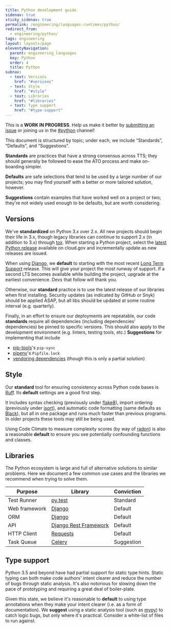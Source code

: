 ```yaml
---
title: Python development guide
sidenav: true
sticky_sidenav: true
permalink: /engineering/languages-runtimes/python/
redirect_from:
  - engineering/python/
tags: engineering
layout: layouts/page
eleventyNavigation: 
  parent: engineering_languages
  key: Python
  order: 4
  title: Python
subnav:
  - text: Versions
    href: "#versions"
  - text: Style
    href: "#style"
  - text: Libraries
    href: "#libraries"
  - text: Type support
    href: "#type-support"
---
```


This is a **WORK IN PROGRESS**. Help us make it better by [submitting an issue](https://github.com/18F/development-guide) or joining us in the [#python](https://gsa-tts.slack.com/messages/C02ES0C3R) channel!

This document is structured by topic; under each, we include “Standards”, “Defaults”, and “Suggestions”.

**Standards** are practices that have a strong consensus across TTS; they should generally be followed to ease the ATO process and make on-boarding simpler.

**Defaults** are safe selections that tend to be used by a large number of our projects; you may find yourself with a better or more tailored solution, however.

**Suggestions** contain examples that have worked well on a project or two; they're not widely used enough to be defaults, but are worth considering. 

## Versions
We've **standardized** on Python 3.x over 2.x. All new projects should begin their life in 3.x, though legacy libraries can continue to support 2.x (in addition to 3.x) through [tox](https://tox.readthedocs.io/en/latest/). When starting a Python project, select the [latest Python release](https://github.com/cloudfoundry/python-buildpack/releases) available on cloud.gov and incrementally update as new releases are issued.

When using [Django], we **default** to starting with the most recent [Long Term Support](https://www.djangoproject.com/download/#supported-versions) release. This will give your project the most runway of support. If a second LTS becomes available while building the project, upgrade at the earliest convenience. Devs that follow will thank you.

Otherwise, our **standard** practice is to use the latest release of our libraries when first installing. Security updates (as indicated by GitHub or Snyk) should be applied ASAP, but all libs should be updated at some routine interval (e.g. quarterly).

Finally, in an effort to ensure our deployments are repeatable, our code **standards** require all dependencies (including dependencies' dependencies) be pinned to specific versions. This should also apply to the development environment (e.g. linters, testing tools, etc.) **Suggestions** for implementing that include
* [pip-tools](https://github.com/jazzband/pip-tools)'s `pip-sync`
* [pipenv](https://github.com/pypa/pipenv)'s `Pipfile.lock`
* [vendoring dependencies](https://docs.cloudfoundry.org/buildpacks/python/index.html#vendoring)
  (though this is only a partial solution)

## Style

Our **standard** tool for ensuring consistency across Python code bases is
[Ruff](https://github.com/astral-sh/ruff). Its **default** settings are a good
first step.

It includes syntax checking (previously under
[flake8](http://flake8.pycqa.org/en/latest/)), import ordering (previously under
[isort](https://pypi.python.org/pypi/flake8-isort)), and automatic code
formatting (same defaults as [Black](https://black.readthedocs.io/en/stable/)),
but all in one package and runs much faster than previous programs. In older
projects these tools may still be being used.

Using Code Climate to measure complexity scores (by way of [radon](https://pypi.python.org/pypi/radon)) is also a reasonable **default** to ensure you see potentially confounding functions and classes.

## Libraries
The Python ecosystem is large and full of alternative solutions to similar problems. Here we document a few common use cases and the libraries we recommend when trying to solve them.

| Purpose | Library | Conviction |
| --- | --- | --- |
| Test Runner | [py.test](https://docs.pytest.org/en/latest/) | Standard |
| Web framework | [Django] | Default |
| ORM | [Django] | Default |
| API | [Django Rest Framework](http://www.django-rest-framework.org/) | Default |
| HTTP Client | [Requests](http://docs.python-requests.org/en/master/) | Default |
| Task Queue | [Celery](https://github.com/celery/celery) | Suggestion |
 
## Type support
Python 3.5 and beyond have had partial support for static type hints. Static typing can both make code authors' intent clearer and reduce the number of bugs through static analysis. It's also notorious for slowing down the pace of prototyping and requiring a great deal of boiler-plate.

Given this state, we believe it's reasonable to **default** to using type annotations when they make your intent clearer (i.e. as a form of documentation). We **suggest** using a static analysis tool (such as [mypy](http://mypy.readthedocs.io/en/latest/)) to catch logic bugs, but only where it's practical. Consider a white-list of files to run against.

[Django]: https://www.djangoproject.com/
